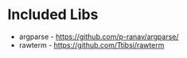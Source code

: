 # Included Libs

- argparse - https://github.com/p-ranav/argparse/
- rawterm - https://github.com/Ttibsi/rawterm
